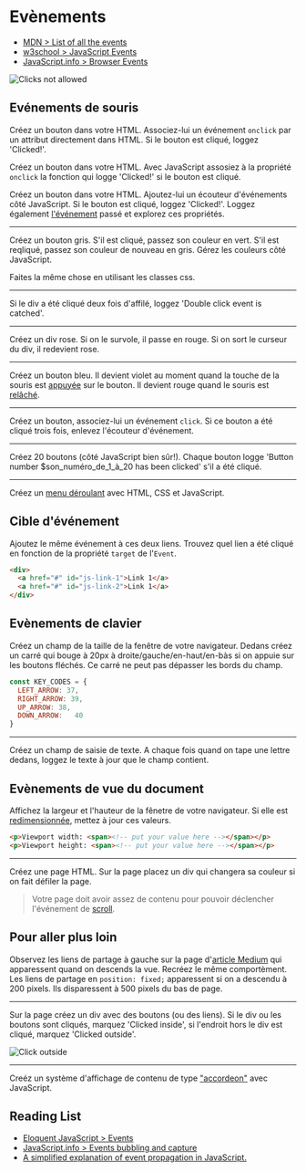 # Evènements 

+ [MDN > List of all the events](https://developer.mozilla.org/en-US/docs/Web/Events)
+ [w3school > JavaScript Events](https://www.w3schools.com/js/js_events.asp)
+ [JavaScript.info > Browser Events](http://javascript.info/introduction-browser-events)

![Clicks not allowed](http://www.commitstrip.com/wp-content/uploads/2016/06/Strip-Les-codeurs-et-les-images-650-final-1.jpg)

## Evénements de souris

Créez un bouton dans votre HTML. Associez-lui un événement `onclick` par un attribut directement dans HTML. Si le bouton est cliqué, loggez 'Clicked!'.

Créez un bouton dans votre HTML. Avec JavaScript assosiez à la propriété `onclick` la fonction qui logge 'Clicked!' si le bouton est cliqué.

Créez un bouton dans votre HTML. Ajoutez-lui un écouteur d'événements côté JavaScript. Si le bouton est cliqué, loggez 'Clicked!'. Loggez également [l'événement](https://developer.mozilla.org/en-US/docs/Web/API/Event) passé et explorez ces propriétés.

---

Créez un bouton gris. S'il est cliqué, passez son couleur en vert. S'il est reqliqué, passez son couleur de nouveau en gris. Gérez les couleurs côté JavaScript.

Faites la même chose en utilisant les classes css.

---

Si le div a été cliqué deux fois d'affilé, loggez 'Double click event is catched'. 

---

Créez un div rose. Si on le survole, il passe en rouge. Si on sort le curseur du div, il redevient rose. 

---

Créez un bouton bleu. Il devient violet au moment quand la touche de la souris est [appuyée](https://developer.mozilla.org/en-US/docs/Web/Events/mousedown) sur le bouton. Il devient rouge quand le souris est [relâché](https://developer.mozilla.org/en-US/docs/Web/Events/mouseup).

---

Créez un bouton, associez-lui un événement `click`. Si ce bouton a été cliqué trois fois, enlevez l'écouteur d'événement.

---

Créez 20 boutons (côté JavaScript bien sûr!). Chaque bouton logge 'Button number $son_numéro_de_1_à_20 has been clicked' s'il a été cliqué. 

---

Créez un [menu déroulant](https://getbootstrap.com/docs/4.0/components/dropdowns/#single-button-dropdowns) avec HTML, CSS et JavaScript.

## Cible d'événement

Ajoutez le même événement à ces deux liens. Trouvez quel lien a été cliqué en fonction de la propriété `target` de l'`Event`.

```html
<div>
  <a href="#" id="js-link-1">Link 1</a>
  <a href="#" id="js-link-2">Link 1</a>
</div>
```

## Evènements de clavier

Créez un champ de la taille de la fenêtre de votre navigateur. Dedans créez un carré qui bouge à 20px à droite/gauche/en-haut/en-bàs si on appuie sur les boutons fléchés. Ce carré ne peut pas dépasser les bords du champ.

```js
const KEY_CODES = {
  LEFT_ARROW: 37,
  RIGHT_ARROW: 39,
  UP_ARROW:	38,
  DOWN_ARROW:	40
}
```

---

Créez un champ de saisie de texte. A chaque fois quand on tape une lettre dedans, loggez le texte à jour que le champ contient. 


## Evènements de vue du document

Affichez la largeur et l'hauteur de la fênetre de votre navigateur.
Si elle est [redimensionnée](https://developer.mozilla.org/en-US/docs/Web/Events/resize), mettez à jour ces valeurs.

```html
<p>Viewport width: <span><!-- put your value here --></span></p>
<p>Viewport height: <span><!-- put your value here --></span></p>
```

---

Créez une page HTML. Sur la page placez un div qui changera sa couleur si on fait défiler la page.
> Votre page doit avoir assez de contenu pour pouvoir déclencher l'événement de [scroll](https://developer.mozilla.org/en-US/docs/Web/Events/scroll).


## Pour aller plus loin

Observez les liens de partage à gauche sur la page d'[article Medium](https://codeburst.io/top-javascript-vscode-extensions-for-faster-development-c687c39596f5) qui apparessent quand on descends la vue. Recréez le même comportèment.
Les liens de partage en `position: fixed;` apparessent si on a descendu à 200 pixels. Ils disparessent à 500 pixels du bas de page.

---

Sur la page créez un div avec des boutons (ou des liens). Si le div ou les boutons sont cliqués, marquez 'Clicked inside', si l'endroit hors le div est cliqué, marquez 'Clicked outside'.

![Click outside](https://i.ibb.co/6tNfRxM/click-outside.gif)

---

Creéz un système d'affichage de contenu de type ["accordeon"](https://getbootstrap.com/docs/4.1/components/collapse/#accordion-example) avec JavaScript.


## Reading List
+ [Eloquent JavaScript > Events](https://eloquentjavascript.net/15_event.html)
+ [JavaScript.info > Events bubbling and capture](https://javascript.info/bubbling-and-capturing)
+ [A simplified explanation of event propagation in JavaScript.](https://medium.freecodecamp.org/a-simplified-explanation-of-event-propagation-in-javascript-f9de7961a06e)